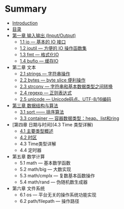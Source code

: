 # Summary

* [Introduction](README.md)
* [目录](preface.md)
* [第一章 输入输出 (Input/Output)](chapter01/01.0.md)
   * [1.1 io — 基本的 IO 接口](chapter01/01.1.md)
   * [1.2 ioutil — 方便的 IO 操作函数集](chapter01/01.2.md)
   * [1.3 fmt — 格式化IO](chapter01/01.3.md)
   * [1.4 bufio — 缓存IO](chapter01/01.4.md)
* 第二章 文本
   * [2.1 strings — 字符串操作](chapter02/02.1.md)
   * [2.2 bytes — byte slice 便利操作](chapter02/02.2.md)
   * [2.3 strconv — 字符串和基本数据类型之间转换](chapter02/02.3.md)
   * [2.4 regexp — 正则表达式](chapter02/02.4.md)
   * [2.5 unicode — Unicode码点、UTF-8/16编码](chapter02/02.5.md)
* [第三章 数据结构与算法](chapter03/03.0.md)
   * [3.1 sort —— 排序算法](chapter03/03.1.md)
   * [3.3 container — 容器数据类型：heap、list和ring](chapter03/03.3.md)
* [第四章 日期与时间](4.3 Time 类型详解)
   * [4.1 主要类型概述](chapter04/04.1.md)
   * [4.2 时区](chapter04/04.2.md)
   * 4.3 Time类型详解
   * 4.4 定时器
* 第五章 数学计算
   * 5.1 math — 基本数学函数
   * 5.2 math/big — 大数实现
   * 5.3 math/cmplx — 复数基本函数操作
   * 5.4 math/rand — 伪随机数生成器
* 第六章 文件系统
   * 6.1 os — 平台无关的操作系统功能实现
   * 6.2 path/filepath — 操作路径

